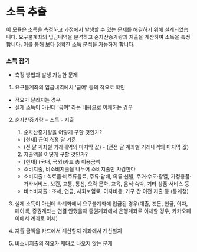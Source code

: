 # 소득 추출

이 모듈은 소득을 측정하고 과정에서 발생할 수 있는 문제를 해결하기 위해 설계되었습니다. 요구불계좌의 입금내역을 분석하고 순자산증가량과 지출을 계산하여 소득을 측정합니다. 이를 통해 보다 정확한 소득 분석을 가능하게 합니다.

### 소득 잡기
- 측정 방법과 발생 가능한 문제

1. 요구불계좌의 입금내역에서 '급여' 등의 적요로 확인
  - 적요가 달라지는 경우
  - 실제 소득이 아닌데 '급여' 라는 내용으로 이체하는 경우
  
2. 순자산증가량 = 소득 - 지출
    1) 순자산증가량을 어떻게 구할 것인가?
    - [현재] 급여 측정 달 기준
    - (전 달 계좌별 거래내역의 마지막 값) - (전전 달 계좌별 거래내역의 마지막 값)
    2) 지출액을 어떻게 구할 것인가?
    - [현재] (국내, 국외)카드 총 이용금액
    - 소비지출, 비소비지출을 나누어 소비지출만 차감한다
    - 소비지출 : 식료품·비주류음료, 주류·담배, 의류·신발, 주거·수도·광열, 가정용품·가사서비스, 보건, 교통, 통신, 오락·문화, 교육, 음식·숙박, 기타 상품·서비스 등
    - 비소비지출 : 조세, 연금, 사회보험료, 이자비용, 가구 간 이전 지출 등 (통계청)
    
  3. 실제 소득이 아닌데 타계좌에서 요구불계좌에 입금된 경우(대출, 곗돈, 현금, 이자, 페이백, 증권계좌는 연결 안했을때 증권계좌에서 은행계좌로 이체할 경우, 카카오페이에서 계좌로 이체)
  
  4. 지출 금액을 카드에서 계산할지 계좌에서 계산할지
  
  5. 비소비지출의 적요가 제대로 나오지 않는 문제

